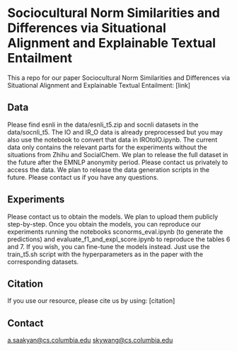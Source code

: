 # Sociocultural Norm Similarities and Differences via Situational Alignment and Explainable Textual Entailment
This a repo for our paper Sociocultural Norm Similarities and Differences via Situational Alignment and Explainable Textual Entailment: [link]

## Data
Please find esnli in the data/esnli_t5.zip and socnli datasets in the data/socnli_t5. 
The IO and IR_O data is already preprocessed but you may also use the notebook to convert that data in IROtoIO.ipynb.
The current data only contains the relevant parts for the experiments without the situations from Zhihu and SocialChem. We plan to release the full dataset in the future after the EMNLP anonymity period. Please contact us privately to access the data.
We plan to release the data generation scripts in the future. Please contact us if you have any questions.

## Experiments
Please contact us to obtain the models. We plan to upload them publicly step-by-step.
Once you obtain the models, you can reproduce our experiments running the notebooks sconorms_eval.ipynb (to generate the predictions) and evaluate_f1_and_expl_score.ipynb to reproduce the tables 6 and 7.
If you wish, you can fine-tune the models instead. Just use the train_t5.sh script with the hyperparameters as in the paper with the corresponding datasets.

## Citation
If you use our resource, please cite us by using:
[citation]

## Contact
a.saakyan@cs.columbia.edu
skywang@cs.columbia.edu

